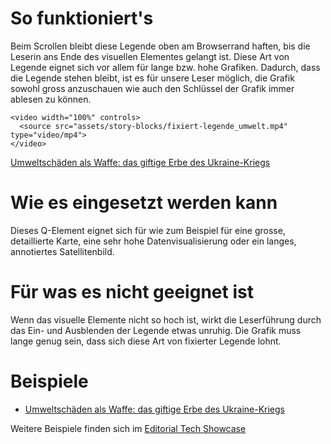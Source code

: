 # So funktioniert's
Beim Scrollen bleibt diese Legende oben am Browserrand haften, bis die Leserin ans Ende des visuellen Elementes gelangt ist. Diese Art von Legende eignet sich vor allem für lange bzw. hohe Grafiken. Dadurch, dass die Legende stehen bleibt, ist es für unsere Leser möglich, die Grafik sowohl gross anzuschauen wie auch den Schlüssel der Grafik immer ablesen zu können. 

```html|span-6
<video width="100%" controls>
  <source src="assets/story-blocks/fixiert-legende_umwelt.mp4" type="video/mp4">
</video>
```
[Umweltschäden als Waffe: das giftige Erbe des Ukraine-Kriegs](https://www.nzz.ch/international/umweltschaeden-als-waffe-das-giftige-erbe-des-ukraine-kriegs-ld.1711671)

# Wie es eingesetzt werden kann
Dieses Q-Element eignet sich für wie zum Beispiel für eine grosse, detaillierte Karte, eine sehr hohe Datenvisualisierung oder ein langes, annotiertes Satellitenbild.


# Für was es nicht geeignet ist 
Wenn das visuelle Elemente nicht so hoch ist, wirkt die Leserführung durch das Ein- und Ausblenden der Legende etwas unruhig. Die Grafik muss lange genug sein, dass sich diese Art von fixierter Legende lohnt.

# Beispiele
- [Umweltschäden als Waffe: das giftige Erbe des Ukraine-Kriegs](https://www.nzz.ch/international/umweltschaeden-als-waffe-das-giftige-erbe-des-ukraine-kriegs-ld.1711671)

Weitere Beispiele finden sich im [Editorial Tech Showcase](https://nzzdev.github.io/ed-tech-project-showcase/?internal)